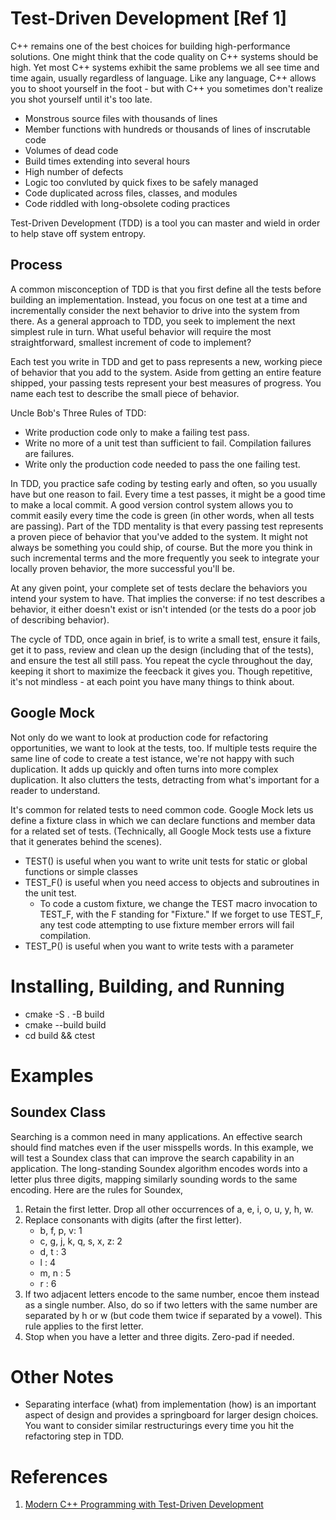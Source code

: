 # Test-Driven Development [Ref 1] 

C++ remains one of the best choices for building high-performance solutions. One might think that the code quality on C++ systems should be high. Yet most C++ systems exhibit the same problems we all see time and time again, usually regardless of language. Like any language, C++ allows you to shoot yourself in the foot - but with C++ you sometimes don't realize you shot yourself until it's too late. 

 - Monstrous source files with thousands of lines
 - Member functions with hundreds or thousands of lines of inscrutable code
 - Volumes of dead code
 - Build times extending into several hours
 - High number of defects
 - Logic too convluted by quick fixes to be safely managed
 - Code duplicated across files, classes, and modules
 - Code riddled with long-obsolete coding practices
 
 Test-Driven Development (TDD) is a tool you can master and wield in order to help stave off system entropy. 
 
 ## Process
 
 A common misconception of TDD is that you first define all the tests before building an implementation. Instead, you focus on one test at a time and incrementally consider the next behavior to drive into the system from there. As a general approach to TDD, you seek to implement the next simplest rule in turn. What useful behavior will require the most straightforward, smallest increment of code to implement? 
 
 Each test you write in TDD and get to pass represents a new, working piece of behavior that you add to the system. Aside from getting an entire feature shipped, your passing tests represent your best measures of progress. You name each test to describe the small piece of behavior. 
 
 Uncle Bob's Three Rules of TDD:

- Write production code only to make a failing test pass. 
- Write no more of a unit test than sufficient to fail. Compilation failures are failures. 
- Write only the production code needed to pass the one failing test. 

In TDD, you practice safe coding by testing early and often, so you usually have but one reason to fail. Every time a test passes, it might be a good time to make a local commit. A good version control system allows you to commit easily every time the code is green (in other words, when all tests are passing). Part of the TDD mentality is that every passing test represents a proven piece of behavior that you've added to the system. It might not always be something you could ship, of course. But the more you think in such incremental terms and the more frequently you seek to integrate your locally proven behavior, the more successful you'll be. 

At any given point, your complete set of tests declare the behaviors you intend your system to have. That implies the converse: if no test describes a behavior, it either doesn't exist or isn't intended (or the tests do a poor job of describing behavior). 

The cycle of TDD, once again in brief, is to write a small test, ensure it fails, get it to pass, review and clean up the design (including that of the tests), and ensure the test all still pass. You repeat the cycle throughout the day, keeping it short to maximize the feecback it gives you. Though repetitive, it's not mindless - at each point you have many things to think about. 

## Google Mock

Not only do we want to look at production code for refactoring opportunities, we want to look at the tests, too. If multiple tests require the same line of code to create a test istance, we're not happy with such duplication. It adds up quickly and often turns into more complex duplication. It also clutters the tests, detracting from what's important for a reader to understand. 

It's common for related tests to need common code. Google Mock lets us define a fixture class in which we can declare functions and member data for a related set of tests. (Technically, all Google Mock tests use a fixture that it generates behind the scenes). 

 - TEST() is useful when you want to write unit tests for static or global functions or simple classes
 - TEST_F() is useful when you need access to objects and subroutines in the unit test. 
    - To code a custom fixture, we change the TEST macro invocation to TEST_F, with the F standing for "Fixture." If we forget to use TEST_F, any test code attempting to use fixture member errors will fail compilation. 
 - TEST_P() is useful when you want to write tests with a parameter

 
# Installing, Building, and Running

 - cmake -S . -B build
 - cmake --build build
 - cd build && ctest
 
 # Examples
 
 ## Soundex Class
 
Searching is a common need in many applications. An effective search should find matches even if the user misspells words. In this example, we will test a Soundex class that can improve the search capability in an application. The long-standing Soundex algorithm encodes words into a letter plus three digits, mapping similarly sounding words to the same encoding. Here are the rules for Soundex, 
 1. Retain the first letter. Drop all other occurrences of a, e, i, o, u, y, h, w.
 2. Replace consonants with digits (after the first letter). 
    * b, f, p, v: 1
    * c, g, j, k, q, s, x, z: 2
    * d, t : 3
    * l : 4
    * m, n : 5
    * r : 6
 3. If two adjacent letters encode to the same number, encoe them instead as a single number. Also, do so if two letters with the same number are separated by h or w (but code them twice if separated by a vowel). This rule applies to the first letter. 
 4. Stop when you have a letter and three digits. Zero-pad if needed. 


# Other Notes

 - Separating interface (what) from implementation (how) is an important aspect of design and provides a springboard for larger design choices. You want to consider similar restructurings every time you hit the refactoring step in TDD. 

# References

 1. [Modern C++ Programming with Test-Driven Development](https://pragprog.com/titles/lotdd/modern-c-programming-with-test-driven-development/)

